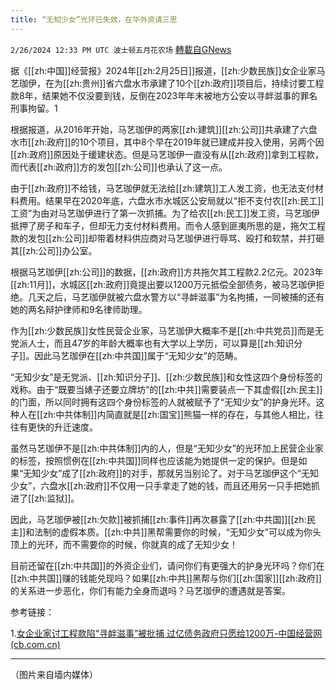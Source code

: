 ```yaml
---
title: “无知少女”光环已失效，在华外资请三思
---
```

`2/26/2024 12:33 PM UTC 波士顿五月花农场` [轉載自GNews](https://gnews.org/articles/2342187)

据《[[zh:中国]]经营报》2024年[[zh:2月25日]]报道，[[zh:少数民族]]女企业家马艺珈伊，在为[[zh:贵州]]省六盘水市承建了10个[[zh:政府]]项目后，持续讨要工程款8年，结果她不仅没要到钱，反倒在2023年年末被地方公安以寻衅滋事的罪名刑事拘留。1

根据报道，从2016年开始，马艺珈伊的两家[[zh:建筑]][[zh:公司]]共承建了六盘水市[[zh:政府]]的10个项目，其中8个早在2019年就已建成并投入使用，另两个因[[zh:政府]]原因处于缓建状态。但是马艺珈伊一直没有从[[zh:政府]]拿到工程款，而代表[[zh:政府]]方的发包[[zh:公司]]也承认了这一点。

由于[[zh:政府]]不给钱，马艺珈伊就无法给[[zh:建筑]]工人发工资，也无法支付材料费用。结果早在2020年底，六盘水市水城区公安局就以“拒不支付农[[zh:民工]]工资”为由对马艺珈伊进行了第一次抓捕。为了给农[[zh:民工]]发工资，马艺珈伊抵押了房子和车子，但却无力支付材料费用。而令人感到匪夷所思的是，拖欠工程款的发包[[zh:公司]]却带着材料供应商对马艺珈伊进行辱骂、殴打和软禁，并打砸其[[zh:公司]]办公室。

根据马艺珈伊[[zh:公司]]的数据，[[zh:政府]]方共拖欠其工程款2.2亿元。2023年[[zh:11月]]，水城区[[zh:政府]]竟提出要以1200万元抵偿全部债务，被马艺珈伊拒绝。几天之后，马艺珈伊就被六盘水警方以“寻衅滋事”为名拘捕，一同被捕的还有她的两名辩护律师和9名律师助理。

作为[[zh:少数民族]]女性民营企业家，马艺珈伊大概率不是[[zh:中共党员]]而是无党派人士，而且47岁的年龄大概率也有大学以上学历，可以算是[[zh:知识分子]]。因此马艺珈伊在[[zh:中共国]]属于“无知少女”的范畴。

“无知少女”是无党派、[[zh:知识分子]]、[[zh:少数民族]]和女性这四个身份标签的戏称。由于“既要当婊子还要立牌坊”的[[zh:中共]]需要装点一下其虚假[[zh:民主]]的门面，所以同时拥有这四个身份标签的人就被赋予了“无知少女”的护身光环。这种人在[[zh:中共体制]]内简直就是[[zh:国宝]]熊猫一样的存在，与其他人相比，往往有更快的升迁速度。

虽然马艺珈伊不是[[zh:中共体制]]内的人，但是“无知少女”的光环加上民营企业家的标签，按照惯例在[[zh:中共国]]同样也应该能为她提供一定的保护。但是如果“无知少女”成了[[zh:政府]]的对手，那就另当别论了。对于马艺珈伊这个“无知少女”，六盘水[[zh:政府]]不仅用一只手拿走了她的钱，而且还用另一只手把她抓进了[[zh:监狱]]。

因此，马艺珈伊被[[zh:欠款]]被抓捕[[zh:事件]]再次暴露了[[zh:中共国]][[zh:民主]]和法制的虚假本质。[[zh:中共]]黑帮需要你的时候，“无知少女”可以成为你头顶上的光环，而不需要你的时候，你就真的成了无知少女！

目前还留在[[zh:中共国]]的外资企业们，请问你们有更强大的护身光环吗？你们在[[zh:中共国]]赚的钱能兑现吗？如果[[zh:中共]]黑帮与你们[[zh:国家]][[zh:政府]]的关系进一步恶化，你们有能力全身而退吗？马艺珈伊的遭遇就是答案。

参考链接：

1.[女企业家讨工程款陷“寻衅滋事”被批捕 过亿债务政府只愿给1200万-中国经营网 (cb.com.cn)](http://www.cb.com.cn/index/show/zj/cv/cv135248701260)

---
（图片来自墙内媒体）
